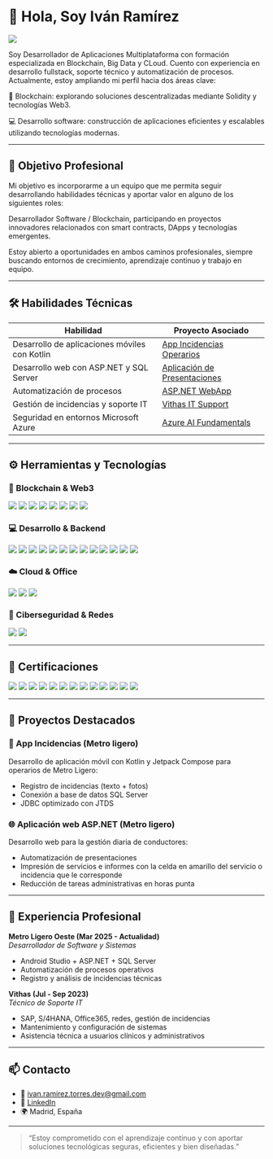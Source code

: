 # 👋 Hola, Soy Iván Ramírez

<a href="https://www.linkedin.com/in/iv%C3%A1n-ramirez-torres-5a6144240/"><img src="https://img.shields.io/badge/-LinkedIn-0072b1?&style=for-the-badge&logo=linkedin&logoColor=white" /></a>

Soy Desarrollador de Aplicaciones Multiplataforma con formación especializada en Blockchain, Big Data y CLoud. Cuento con experiencia en desarrollo fullstack, soporte técnico y automatización de procesos. Actualmente, estoy ampliando mi perfil hacia dos áreas clave:

🔗 Blockchain: explorando soluciones descentralizadas mediante Solidity y tecnologías Web3.

💻 Desarrollo software: construcción de aplicaciones eficientes y escalables utilizando tecnologías modernas.



---

## 🎯 Objetivo Profesional

Mi objetivo es incorporarme a un equipo que me permita seguir desarrollando habilidades técnicas y aportar valor en alguno de los siguientes roles:

Desarrollador Software / Blockchain, participando en proyectos innovadores relacionados con smart contracts, DApps y tecnologías emergentes.

Estoy abierto a oportunidades en ambos caminos profesionales, siempre buscando entornos de crecimiento, aprendizaje continuo y trabajo en equipo.



---

## 🛠️ Habilidades Técnicas

| Habilidad                                     | Proyecto Asociado                                                                       |
| --------------------------------------------- | --------------------------------------------------------------------------------------- |
| Desarrollo de aplicaciones móviles con Kotlin | [App Incidencias Operarios](https://github.com/ivanramirez2/AppIncidenciasOperarios)    |
| Desarrollo web con ASP.NET y SQL Server       | [Aplicación de Presentaciones](https://github.com/ivanramirez2/AplicacionPresentaciones) |
| Automatización de procesos                    | [ASP.NET WebApp](https://github.com/ivanramirez2/AppIncidenciasOperarios)               |
| Gestión de incidencias y soporte IT           | [Vithas IT Support](#experiencia)                                                       |
| Seguridad en entornos Microsoft Azure         | [Azure AI Fundamentals](#certificaciones)                                               |


---

## ⚙️ Herramientas y Tecnologías

### 🔐 Blockchain & Web3

<div>
  <img src="https://img.shields.io/badge/-Solidity-363636?&style=for-the-badge&logo=solidity&logoColor=white" /> <img src="https://img.shields.io/badge/-Brownie-2F2F2F?&style=for-the-badge&logo=python&logoColor=white" /> <img src="https://img.shields.io/badge/-Ganache-344E86?&style=for-the-badge&logo=ethereum&logoColor=white" /> <img src="https://img.shields.io/badge/-Web3.py-2E75B6?&style=for-the-badge&logo=python&logoColor=white" /> <img src="https://img.shields.io/badge/-Ethers.js-2E2E2E?&style=for-the-badge&logo=ethers&logoColor=white" /> <img src="https://img.shields.io/badge/-Metamask-F6851B?&style=for-the-badge&logo=metamask&logoColor=white" /> <img src="https://img.shields.io/badge/-Ethereum-3C3C3D?&style=for-the-badge&logo=ethereum&logoColor=white" /> <img src="https://img.shields.io/badge/-pytest-464646?&style=for-the-badge&logo=pytest&logoColor=white" />
</div>

### 💻 Desarrollo & Backend
<div>
  <img src="https://img.shields.io/badge/-Kotlin-7F52FF?&style=for-the-badge&logo=kotlin&logoColor=white" />
  <img src="https://img.shields.io/badge/-ASP.NET-5C2D91?&style=for-the-badge&logo=.net&logoColor=white" />
  <img src="https://img.shields.io/badge/-C-00599C?&style=for-the-badge&logo=c&logoColor=white" />
  <img src="https://img.shields.io/badge/-C%23-239120?&style=for-the-badge&logo=c-sharp&logoColor=white" />
  <img src="https://img.shields.io/badge/-Visual%20Basic-512BD4?&style=for-the-badge&logo=visual-basic&logoColor=white" />
  <img src="https://img.shields.io/badge/-C++-00599C?&style=for-the-badge&logo=c%2b%2b&logoColor=white" />
  <img src="https://img.shields.io/badge/-Java-007396?&style=for-the-badge&logo=java&logoColor=white" />
  <img src="https://img.shields.io/badge/-Python-3776AB?&style=for-the-badge&logo=python&logoColor=white" />
  <img src="https://img.shields.io/badge/-JavaScript-F7DF1E?&style=for-the-badge&logo=javascript&logoColor=black" />
  <img src="https://img.shields.io/badge/-HTML5-E34F26?&style=for-the-badge&logo=html5&logoColor=white" />
  <img src="https://img.shields.io/badge/-CSS3-1572B6?&style=for-the-badge&logo=css3&logoColor=white" />
  <img src="https://img.shields.io/badge/-Unity-000000?&style=for-the-badge&logo=unity&logoColor=white" />
  <img src="https://img.shields.io/badge/-Solidity-363636?&style=for-the-badge&logo=solidity&logoColor=white" />
</div>


### ☁️ Cloud & Office
<div>
  <img src="https://img.shields.io/badge/-Azure-0078D4?&style=for-the-badge&logo=microsoft-azure&logoColor=white" />
  <img src="https://img.shields.io/badge/-Office365-D83B01?&style=for-the-badge&logo=microsoft-office&logoColor=white" />
  <img src="https://img.shields.io/badge/-SAP-0FAAFF?&style=for-the-badge&logo=sap&logoColor=white" />
</div>


### 🔐 Ciberseguridad & Redes
<div>
  <img src="https://img.shields.io/badge/-Wireshark-1679A7?&style=for-the-badge&logo=Wireshark&logoColor=white" />
  <img src="https://img.shields.io/badge/-Zeek-777BB4?&style=for-the-badge&logo=Zeek&logoColor=white" />
</div>



---

## 📜 Certificaciones

<div>
  <img src="https://img.shields.io/badge/-Blockchain_Basics-12100E?&style=for-the-badge&logo=ethereum&logoColor=white" />
  <img src="https://img.shields.io/badge/-AWS_Cloud_Architecting-232F3E?&style=for-the-badge&logo=amazon-aws&logoColor=white" />
  <img src="https://img.shields.io/badge/-Azure_AI_Fundamentals-0078D4?&style=for-the-badge&logo=microsoft-azure&logoColor=white" />
  <img src="https://img.shields.io/badge/-Unity_Certified_Programmer-222C37?&style=for-the-badge&logo=unity&logoColor=white" />
  <img src="https://img.shields.io/badge/-Oracle_Java_Fundamentals-F80000?&style=for-the-badge&logo=java&logoColor=white" />
  <img src="https://img.shields.io/badge/-Cisco_CCNA-1D63ED?&style=for-the-badge&logo=cisco&logoColor=white" />
  <img src="https://img.shields.io/badge/-Oracle_SQL_Programming-F80000?&style=for-the-badge&logo=oracle&logoColor=white" />
  <img src="https://img.shields.io/badge/-Cisco_CyberOps_Associate-1D63ED?&style=for-the-badge&logo=cisco&logoColor=white" />
  <img src="https://img.shields.io/badge/-Cisco_Linux_Essentials-1D63ED?&style=for-the-badge&logo=linux&logoColor=white" />
  <img src="https://img.shields.io/badge/-Microsoft_Access_2016-00A4EF?&style=for-the-badge&logo=microsoft-access&logoColor=white" />
  <img src="https://img.shields.io/badge/-Excel_2019-217346?&style=for-the-badge&logo=microsoft-excel&logoColor=white" />
  <img src="https://img.shields.io/badge/-PowerPoint_2019-B7472A?&style=for-the-badge&logo=microsoft-powerpoint&logoColor=white" />
  <img src="https://img.shields.io/badge/-Word_2019-2B579A?&style=for-the-badge&logo=microsoft-word&logoColor=white" />
</div>


---

## 🚀 Proyectos Destacados

### 📱 App Incidencias (Metro ligero)
Desarrollo de aplicación móvil con Kotlin y Jetpack Compose para operarios de Metro Ligero:
- Registro de incidencias (texto + fotos)
- Conexión a base de datos SQL Server
- JDBC optimizado con JTDS

### 🌐 Aplicación web ASP.NET (Metro ligero)
Desarrollo web para la gestión diaria de conductores:
- Automatización de presentaciones
- Impresión de servicios e informes con la celda en amarillo del servicio o incidencia que le corresponde
- Reducción de tareas administrativas en horas punta

---

## 💼 Experiencia Profesional

**Metro Ligero Oeste (Mar 2025 - Actualidad)**  
*Desarrollador de Software y Sistemas*  
- Android Studio + ASP.NET + SQL Server  
- Automatización de procesos operativos  
- Registro y análisis de incidencias técnicas

**Vithas (Jul - Sep 2023)**  
*Técnico de Soporte IT*  
- SAP, S/4HANA, Office365, redes, gestión de incidencias  
- Mantenimiento y configuración de sistemas  
- Asistencia técnica a usuarios clínicos y administrativos

---

## 📫 Contacto

- 📧 ivan.ramirez.torres.dev@gmail.com  
- 💼 [LinkedIn](https://www.linkedin.com/in/iv%C3%A1n-ramirez-torres-5a6144240/)  
- 🌍 Madrid, España  

---

> “Estoy comprometido con el aprendizaje continuo y con aportar soluciones tecnológicas seguras, eficientes y bien diseñadas.”


